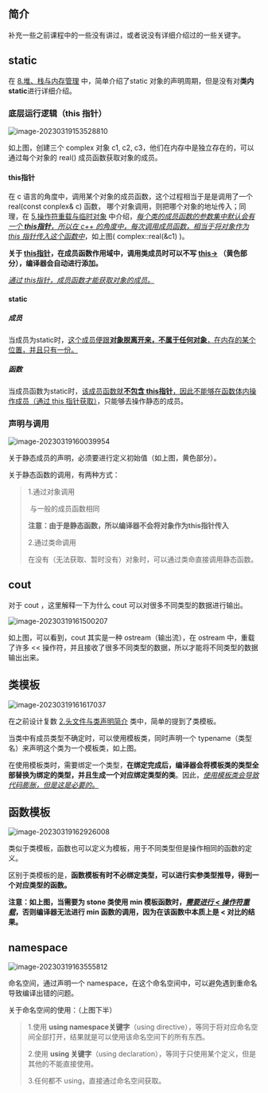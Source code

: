 ## 简介

补充一些之前课程中的一些没有讲过，或者说没有详细介绍过的一些关键字。

## static

在 [8.堆、栈与内存管理](8.堆、栈与内存管理) 中，简单介绍了static 对象的声明周期，但是没有对**类内static**进行详细介绍。

### 底层运行逻辑（this 指针）

![image-20230319153528810](image/image-20230319153528810.png)

如上图，创建三个 complex 对象 c1, c2, c3，他们在内存中是独立存在的，可以通过每个对象的 real() 成员函数获取对象的成员。

#### this指针

在 c 语言的角度中，调用某个对象的成员函数，这个过程相当于是是调用了一个 real(const conplex& c) 函数， 哪个对象调用，则把哪个对象的地址传入；同理，在 [5.操作符重载与临时对象](5.操作符重载与临时对象) 中介绍，<u>*每个类的成员函数的参数集中默认会有一个 **this指针**，所以在 c++ 的角度中，每次调用成员函数，相当于将对象作为 this 指针传入这个函数中*</u>，如上图( complex::real(&c1) )。

**关于 <u>this指针</u>，在成员函数作用域中，调用类成员时可以不写 <u>this-></u> （黄色部分），编译器会自动进行添加。**

<u>*通过 this指针，成员函数才能获取对象的成员。*</u>

#### static

##### 成员

当成员为static时，<u>这个成员便跟**对象脱离开来，不属于任何对象**，在内存的某个位置，并且只有一份。</u>

##### 函数

当成员函数为static时，<u>该成员函数就**不包含 this指针**，因此不能够在函数体内操作成员（通过 this 指针获取）</u>，只能够去操作静态的成员。

### 声明与调用

![image-20230319160039954](image/image-20230319160039954.png)

关于静态成员的声明，必须要进行定义初始值（如上图，黄色部分）。

关于静态函数的调用，有两种方式：

> 1.通过对象调用
>
> ​	与一般的成员函数相同
>
> ​	**注意：由于是静态函数，所以编译器不会将对象作为this指针传入**
>
> 2.通过类命调用
>
> ​	在没有（无法获取、暂时没有）对象时，可以通过类命直接调用静态函数。

## cout

对于 cout ，这里解释一下为什么 cout 可以对很多不同类型的数据进行输出。

![image-20230319161500207](image/image-20230319161500207.png)

如上图，可以看到，cout 其实是一种 ostream（输出流），在 ostream 中，重载了许多 << 操作符，并且接收了很多不同类型的数据，所以才能将不同类型的数据输出出来。

## 类模板

![image-20230319161617037](image/image-20230319161617037.png)

在之前设计复数 [2.头文件与类声明简介](2.头文件与类声明简介) 类中，简单的提到了类模板。

当类中有成员类型不确定时，可以使用模板类，同时声明一个 typename（类型名）来声明这个类为一个模板类，如上图。

在使用模板类时，需要绑定一个类型，**在绑定完成后，编译器会将模板类的类型全部替换为绑定的类型，并且生成一个对应绑定类型的类**。因此，<u>*使用模板类会导致代码膨胀，但是这是必要的。*</u>

## 函数模板

![image-20230319162926008](image/image-20230319162926008.png)

类似于类模板，函数也可以定义为模板，用于不同类型但是操作相同的函数的定义。

区别于类模板的是，**函数模板有时不必绑定类型，可以进行实参类型推导，得到一个对应类型的函数。**

**注意：如上图，当需要为 stone 类使用 min 模板函数时，*<u>需要进行 < 操作符重载</u>*，否则编译器无法进行 min 函数的调用，因为在该函数中本质上是 < 对比的结果。**

## namespace

![image-20230319163555812](image/image-20230319163555812.png)

命名空间，通过声明一个 namespace，在这个命名空间中，可以避免遇到重命名导致编译出错的问题。

关于命名空间的使用：（上图下半）

> 1.使用 **using namespace关键字**（using directive），等同于将对应命名空间全部打开，结果就是可以使用该命名空间下的所有东西。
>
> 2.使用 **using 关键字**（using declaration），等同于只使用某个定义，但是其他的不能直接使用。
>
> 3.任何都不 using，直接通过命名空间获取。